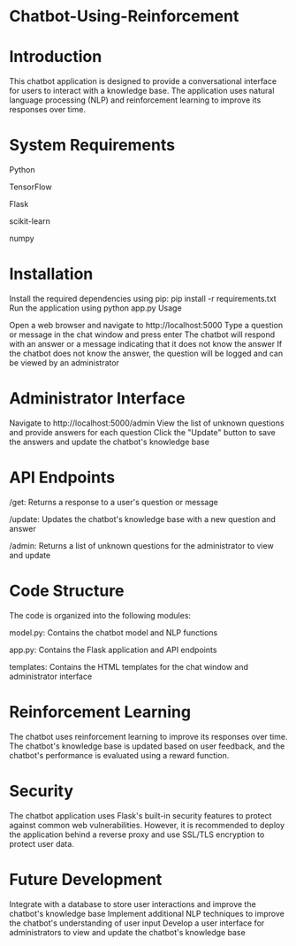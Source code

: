 # Chatbot-Using-Reinforcement
# Introduction
This chatbot application is designed to provide a conversational interface for users to interact with a knowledge base. The application uses natural language processing (NLP) and reinforcement learning to improve its responses over time.

# System Requirements

Python 

TensorFlow 

Flask 

scikit-learn 

numpy

# Installation

Install the required dependencies using pip: pip install -r requirements.txt
Run the application using python app.py
Usage

Open a web browser and navigate to http://localhost:5000
Type a question or message in the chat window and press enter
The chatbot will respond with an answer or a message indicating that it does not know the answer
If the chatbot does not know the answer, the question will be logged and can be viewed by an administrator

# Administrator Interface

Navigate to http://localhost:5000/admin
View the list of unknown questions and provide answers for each question
Click the "Update" button to save the answers and update the chatbot's knowledge base

# API Endpoints

/get: Returns a response to a user's question or message

/update: Updates the chatbot's knowledge base with a new question and answer

/admin: Returns a list of unknown questions for the administrator to view and update

# Code Structure

The code is organized into the following modules:

model.py: Contains the chatbot model and NLP functions

app.py: Contains the Flask application and API endpoints

templates: Contains the HTML templates for the chat window and administrator interface

# Reinforcement Learning

The chatbot uses reinforcement learning to improve its responses over time. The chatbot's knowledge base is updated based on user feedback, and the chatbot's performance is evaluated using a reward function.

# Security

The chatbot application uses Flask's built-in security features to protect against common web vulnerabilities. However, it is recommended to deploy the application behind a reverse proxy and use SSL/TLS encryption to protect user data.

# Future Development

Integrate with a database to store user interactions and improve the chatbot's knowledge base
Implement additional NLP techniques to improve the chatbot's understanding of user input
Develop a user interface for administrators to view and update the chatbot's knowledge base
